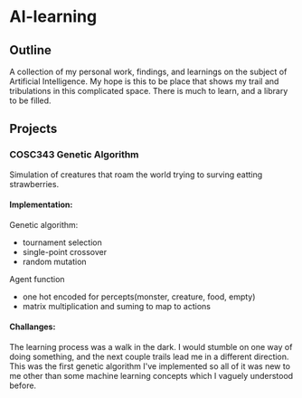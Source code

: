 # AI-learning
## Outline
A collection of my personal work, findings, and learnings on the subject of Artificial Intelligence. My hope is this to be place that shows my trail and tribulations in this complicated space. There is much to learn, and a library to be filled.


## Projects
### COSC343 Genetic Algorithm

Simulation of creatures that roam the world trying to surving eatting strawberries.
#### Implementation:
Genetic algorithm:
- tournament selection 
- single-point crossover
- random mutation

Agent function
- one hot encoded for percepts(monster, creature, food, empty) 
- matrix multiplication and suming to map to actions

#### Challanges:
The learning process was a walk in the dark. I would stumble on one way of doing something, and the next couple trails lead me in a different direction. This was the first genetic algorithm I've implemented so all of it was new to me other than some machine learning concepts which I vaguely understood before.

